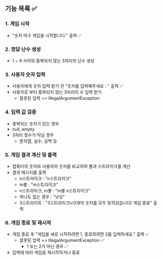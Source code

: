## 기능 목록 ✅

### 1. **게임 시작**

- "숫자 야구 게임을 시작합니다." 출력 ✅

### 2. **정답 난수 생성**

- ️1 ~ 9 사이의 중복되지 않는 3자리의 난수 생성

### 3. **사용자 숫자 입력**

- 사용자에게 숫자 입력 받기 전 "숫자를 입력해주세요 : " 출력 ✅
- 사용자로 부터 중복되지 않는 3자리의 수 입력 받기
    - 잘못된 입력 => IllegalArgumentException

### 4. **입력 값 검증**

- 중복되는 숫자가 있는 경우
- null, empty
- 3자리 정수가 아닐 경우
    - 문자열, 실수, 공백 등

### 5. **게임 결과 계산 및 출력**

- 컴퓨터의 숫자와 사용자의 숫자를 비교하여 볼과 스트라이크를 계산
- 결과 메시지를 출력
    - n스트라이크 : "n스트라이크"
    - m볼 : "m스트라이크"
    - n스트라이크, m볼 : "m볼 n스트라이크"
    - 하나도 없는 경우 : "낫싱"
    - 3스트라이트 : "3스트라이크\n3개의 숫자를 모두 맞히셨습니다! 게임 종료" 출력

### 6. **게임 종료 및 재시작**

- 게임 종료 후 "게임을 새로 시작하려면 1, 종료하려면 2를 입력하세요." 출력 ✅
    - 잘못된 입력 => IllegalArgumentException ✅
        - 1 또는 2가 아닌 경우 ✅
- 입력에 따라 게임을 재시작하거나 종료